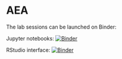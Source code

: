 # AEA
The lab sessions can be launched on Binder:

Jupyter notebooks:
[![Binder](https://mybinder.org/badge_logo.svg)](https://mybinder.org/v2/gh/verazb/Puma/master/)
<!-- May need / at the end of URL -->

RStudio interface: [![Binder](https://mybinder.org/badge_logo.svg)](https://mybinder.org/v2/gh/verazb/Puma/master?urlpath=rstudio/)

